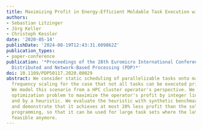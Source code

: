 ```yaml
---
title: Maximizing Profit in Energy-Efficient Moldable Task Execution with Deadline
authors:
- Sebastian Litzinger
- Jörg Keller
- Christoph Kessler
date: '2020-05-14'
publishDate: '2024-08-19T12:43:31.609862Z'
publication_types:
- paper-conference
publication: '*Proceedings of the 28th Euromicro International Conference on Parallel,
  Distributed and Network-Based Processing (PDP)*'
doi: 10.1109/PDP50117.2020.00029
abstract: We consider static scheduling of parallelizable tasks onto machines with
  frequency scaling for the case that not all tasks can be executed prior to a deadline.
  We model this scenario from a HPC cluster operator's perspective. We solve the combinatorial
  optimization problem to maximize the operator's profit by integer linear programming
  and by a heuristic. We evaluate the heuristic with synthetic benchmark task sets
  and demonstrate that it achieves at most 20% less profit than the solution via linear
  programming, so that it can be used for large task sets where the latter is not
  feasible anymore.
---
```

